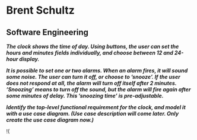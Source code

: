 # Brent Schultz
## Software Engineering

**_The clock shows the time of day. Using buttons, the user can set the hours and minutes fields individually, and choose between 12 and 24-hour display._**

**_It is possible to set one or two alarms. When an alarm fires, it will sound some noise. The user can turn it off, or choose to ’snooze’. If the user does not respond at all, the alarm will turn off itself after 2 minutes. ’Snoozing’ means to turn off the sound, but the alarm will fire again after some minutes of delay. This ’snoozing time’ is pre-adjustable._**

**_Identify the top-level functional requirement for the clock, and model it with a use case diagram.  (Use case description will come later.  Only create the use case diagram now.)_**

!(
